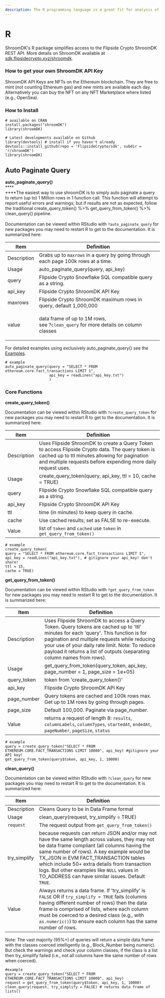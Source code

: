 ```yaml
---
description: The R programming language is a great fit for analysis of flipsidecrypto data!
---
```


# R

ShroomDK's R package simplifies access to the Flipside Crypto ShroomDK REST API. More details on ShroomDK available at [sdk.flipsidecrypto.xyz/shroomdk](https://sdk.flipsidecrypto.xyz/shroomdk).

### How to get your own ShroomDK API Key

ShroomDK API Keys are NFTs on the Ethereum blockchain. They are free to mint (not counting Ethereum gas) and new mints are available each day. Alternatively you can buy the NFT on any NFT Marketplace where listed (e.g., OpenSea).

### How to Install

```
# available on CRAN
install.packages("shroomDK")
library(shroomDK)

# Latest developments available on Github
library(devtools) # install if you haven't already
devtools::install_github(repo = 'FlipsideCrypto/sdk', subdir = 'r/shroomDK')
library(shroomDK)
```

## Auto Paginate Query

**auto\_paginate\_query()**\
****\
****The easiest way to use shroomDK is to simply auto paginate a query to return (up to) 1 Million rows in 1 function call. This function will attempt to report useful errors and warnings; but if results are not as expected, follow the traditional create\_query\_token() %>% get\_query\_from\_token() %>% clean\_query() pipeline.\
\
Documentation can be viewed within RStudio with `?auto_paginate_query` for new packages you may need to restart R to get to the documentation. It is summarized here:

| Item        | Definition                                                                                                |
| ----------- | --------------------------------------------------------------------------------------------------------- |
| Description | Grabs up to `maxrows` in a query by going through each page 100k rows at a time.                          |
| Usage       | auto\_paginate\_query(query, api\_key)                                                                    |
| query       | Flipside Crypto Snowflake SQL compatible query as a string.                                               |
| api\_key    | Flipside Crypto ShroomDK API Key                                                                          |
| maxrows     | Flipside Crypto ShroomDK maximum rows in query, default 1,000,000                                         |
| value       | <p>data frame of up to 1M rows, <br>see ?<code>clean_query</code> for more details on  column classes</p> |

For detailed examples using exclusively auto\_paginate\_query() see the [Examples](../examples.md).

```
# example
auto_paginate_query(query = "SELECT * FROM ethereum.core.fact_transactions LIMIT 1", 
                    api_key = readLines("api_key.txt")
                    )

```

### Core Functions

**create\_query\_token()**

Documentation can be viewed within RStudio with `?create_query_token` for new packages you may need to restart R to get to the documentation. It is summarized here:

| Item        | Definition                                                                                                                                                                                                         |
| ----------- | ------------------------------------------------------------------------------------------------------------------------------------------------------------------------------------------------------------------ |
| Description | Uses Flipside ShroomDK to create a Query Token to access Flipside Crypto data. The query token is cached up to ttl minutes allowing for pagination and multiple requests before expending more daily request uses. |
| Usage       | create\_query\_token(query, api\_key, ttl = 10, cache = TRUE)                                                                                                                                                      |
| query       | Flipside Crypto Snowflake SQL compatible query as a string.                                                                                                                                                        |
| api\_key    | Flipside Crypto ShroomDK API Key                                                                                                                                                                                   |
| ttl         | time (in minutes) to keep query in cache.                                                                                                                                                                          |
| cache       | Use cached results; set as FALSE to re-execute.                                                                                                                                                                    |
| Value       | list of `token` and `cached` use `token` in `get_query_from_token()`                                                                                                                                               |

```
# example
create_query_token(
query = "SELECT * FROM ethereum.core.fact_transactions LIMIT 1",
api_key = readLines("api_key.txt"), # gitignore your api_key! don't share!
ttl = 15,
cache = TRUE)
```





**get\_query\_from\_token()**

Documentation can be viewed within RStudio with `?get_query_from_token` for new packages you may need to restart R to get to the documentation. It is summarized here:

| Item         | Definition                                                                                                                                                                                                                                                                                                      |
| ------------ | --------------------------------------------------------------------------------------------------------------------------------------------------------------------------------------------------------------------------------------------------------------------------------------------------------------- |
| Description  | Uses Flipside ShroomDK to access a Query Token. Query tokens are cached up to 'ttl' minutes for each 'query'. This function is for pagination and multiple requests while reducing your use of your daily rate limit. Note: To reduce payload it returns a list of outputs (separating column names from rows). |
| Usage        | get\_query\_from\_token(query\_token, api\_key, page\_number = 1, page\_size = 1e+05)                                                                                                                                                                                                                           |
| query\_token | token from 'create\_query\_token()'                                                                                                                                                                                                                                                                             |
| api\_key     | Flipside Crypto ShroomDK API Key                                                                                                                                                                                                                                                                                |
| page\_number | Query tokens are cached and 100k rows max. Get up to 1M rows by going through pages.                                                                                                                                                                                                                            |
| page\_size   | Default 100,000. Paginate via page\_number.                                                                                                                                                                                                                                                                     |
| Value        | returns a request of length 8: `results`, `columnLabels`, `columnTypes`, `startedAt`, `endedAt`, `pageNumber`, `pageSize`, `status`                                                                                                                                                                             |

```
# example
query = create_query_token("SELECT * FROM ETHEREUM.CORE.FACT_TRANSACTIONS LIMIT 10000", api_key) #gitignore your API key!
get_query_from_token(query$token, api_key, 1, 10000)
```



**clean\_query()**

Documentation can be viewed within RStudio with `?clean_query` for new packages you may need to restart R to get to the documentation. It is summarized here:

| Item          | Definition                                                                                                                                                                                                                                                                                                                                                                                  |
| ------------- | ------------------------------------------------------------------------------------------------------------------------------------------------------------------------------------------------------------------------------------------------------------------------------------------------------------------------------------------------------------------------------------------- |
| Description   | Cleans Query to be in Data Frame format                                                                                                                                                                                                                                                                                                                                                     |
| Usage         | clean\_query(request, try\_simplify = TRUE)                                                                                                                                                                                                                                                                                                                                                 |
| `request`     | The request output from `get_query_from_token()`                                                                                                                                                                                                                                                                                                                                            |
| try\_simplify | because requests can return JSON and/or may not have the same length across values, they may not be data frame compliant (all columns having the same number of rows). A key example would be TX\_JSON in EVM FACT\_TRANSACTION tables which include 50+ extra details from transaction logs. But other examples like `NULL` values in TO\_ADDRESS can have similar issues. Default `TRUE`. |
| Value         | Always returns a data frame. If 'try\_simplify' is `FALSE` OR if `try_simplify = TRUE` fails (columns having different number of rows) then the data frame is comprised of lists, where each column must be coerced to a desired class (e.g., with `as.numeric()`) to ensure each column has the same number of rows.                                                                       |

Note: The vast majority (95%+) of queries will return a simple data frame with the classes coerced intelligently (e.g., Block\_Number being numeric). But check the warnings and check your column classes, if the class is a list then try\_simplify failed (i.e., not all columns have the same number of rows when coerced).

```
#example
query = create_query_token("SELECT * FROM ETHEREUM.CORE.FACT_TRANSACTIONS LIMIT 10000", api_key)
request = get_query_from_token(query$token, api_key, 1, 10000)
clean_query(request, try_simplify = FALSE) # returns data frame of lists()
```
